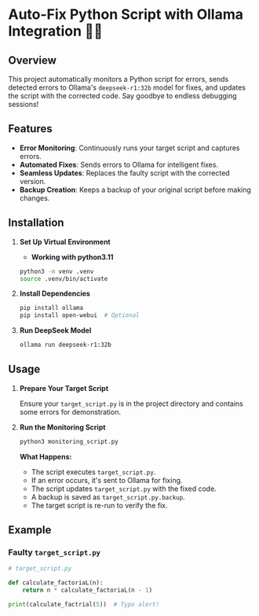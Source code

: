 # Auto-Fix Python Script with Ollama Integration 🐍🤖

## Overview

This project automatically monitors a Python script for errors, sends detected errors to Ollama's `deepseek-r1:32b` model for fixes, and updates the script with the corrected code. Say goodbye to endless debugging sessions!

## Features

- **Error Monitoring**: Continuously runs your target script and captures errors.
- **Automated Fixes**: Sends errors to Ollama for intelligent fixes.
- **Seamless Updates**: Replaces the faulty script with the corrected version.
- **Backup Creation**: Keeps a backup of your original script before making changes.

## Installation

1. **Set Up Virtual Environment**
    
    - **Working with python3.11**

    ```bash
    python3 -m venv .venv
    source .venv/bin/activate
    ```

2. **Install Dependencies**

    ```bash
    pip install ollama
    pip install open-webui  # Optional
    ```

3. **Run DeepSeek Model**

    ```bash
    ollama run deepseek-r1:32b
    ```

## Usage

1. **Prepare Your Target Script**

    Ensure your `target_script.py` is in the project directory and contains some errors for demonstration.

2. **Run the Monitoring Script**

    ```bash
    python3 monitoring_script.py
    ```

    **What Happens:**
    - The script executes `target_script.py`.
    - If an error occurs, it's sent to Ollama for fixing.
    - The script updates `target_script.py` with the fixed code.
    - A backup is saved as `target_script.py.backup`.
    - The target script is re-run to verify the fix.

## Example

### Faulty `target_script.py`

```python
# target_script.py

def calculate_factoriaL(n):
    return n * calculate_factoriaL(n - 1)

print(calculate_factrial(5))  # Typo alert!

